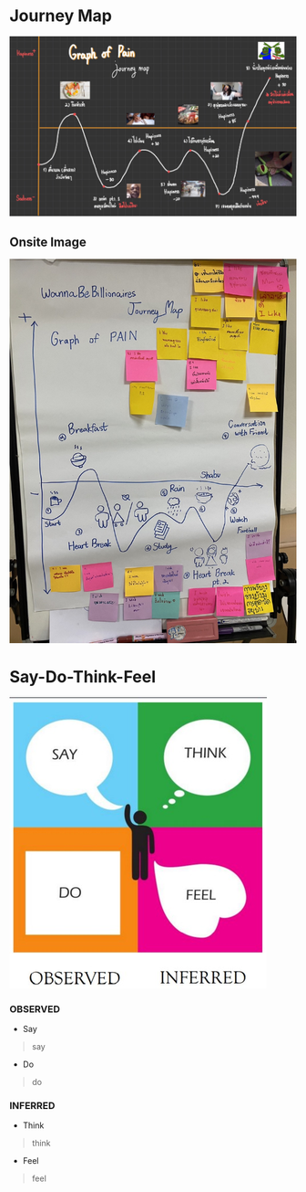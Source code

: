 # Journey Map
![Journey Mao](../Design%20Thinking/images/JourneyMap.jpg)

## Onsite Image
![Onsite](../Design%20Thinking/images/JourneyMap-onsite.jpg)

# Say-Do-Think-Feel
![thinkfeel](../Design%20Thinking/images/thinkfeel.jpeg)
### OBSERVED
 * Say
 > say
 * Do
 > do
### INFERRED 
 * Think
 > think
 * Feel
 > feel
